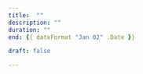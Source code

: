 ```yaml
---
title:  ""
description: ""
duration: ""
end: {{ dateFormat "Jan 02" .Date }}

draft: false

---
```

